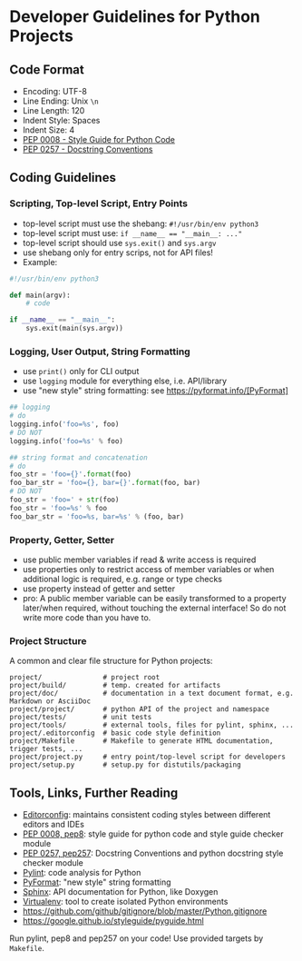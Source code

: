 # Developer Guidelines for Python Projects

## Code Format

* Encoding: UTF-8
* Line Ending: Unix `\n`
* Line Length: 120
* Indent Style: Spaces
* Indent Size: 4
* [PEP 0008 - Style Guide for Python Code](https://www.python.org/dev/peps/pep-0008/)
* [PEP 0257 - Docstring Conventions](https://www.python.org/dev/peps/pep-0257/)


## Coding Guidelines

### Scripting, Top-level Script, Entry Points

* top-level script must use the shebang: `#!/usr/bin/env python3`
* top-level script must use: `if __name__ == "__main__: ..."`
* top-level script should use `sys.exit()` and `sys.argv`
* use shebang only for entry scrips, not for API files!
* Example:

```python
#!/usr/bin/env python3

def main(argv):
    # code

if __name__ == "__main__":
    sys.exit(main(sys.argv))
```

### Logging, User Output, String Formatting

* use `print()` only for CLI output
* use `logging` module for everything else, i.e. API/library
* use "new style" string formatting: see https://pyformat.info/[PyFormat]

```python
## logging
# do
logging.info('foo=%s', foo)
# DO NOT
logging.info('foo=%s' % foo)

## string format and concatenation
# do
foo_str = 'foo={}'.format(foo)
foo_bar_str = 'foo={}, bar={}'.format(foo, bar)
# DO NOT
foo_str = 'foo=' + str(foo)
foo_str = 'foo=%s' % foo
foo_bar_str = 'foo=%s, bar=%s' % (foo, bar)
```

### Property, Getter, Setter

* use public member variables if read & write access is required
* use properties only to restrict access of member variables or when additional logic is required, e.g. range or type checks
* use property instead of getter and setter
* pro: A public member variable can be easily transformed to a property later/when required, without touching the external interface! So do not write more code than you have to.

### Project Structure

A common and clear file structure for Python projects:

```
project/               # project root
project/build/         # temp. created for artifacts
project/doc/           # documentation in a text document format, e.g. Markdown or AsciiDoc
project/project/       # python API of the project and namespace
project/tests/         # unit tests
project/tools/         # external tools, files for pylint, sphinx, ...
project/.editorconfig  # basic code style definition
project/Makefile       # Makefile to generate HTML documentation, trigger tests, ...
project/project.py     # entry point/top-level script for developers
project/setup.py       # setup.py for distutils/packaging
```


## Tools, Links, Further Reading

* [Editorconfig](http://editorconfig.org): maintains consistent coding styles between different editors and IDEs
* [PEP 0008, pep8](https://www.python.org/dev/peps/pep-0008/): style guide for python code and style guide checker module
* [PEP 0257, pep257](https://www.python.org/dev/peps/pep-0257/): Docstring Conventions and python docstring style checker module
* [Pylint](https://www.pylint.org/): code analysis for Python
* [PyFormat](https://pyformat.info/): "new style" string formatting
* [Sphinx](http://www.sphinx-doc.org): API documentation for Python, like Doxygen
* [Virtualenv](https://virtualenv.pypa.io): tool to create isolated Python environments
* https://github.com/github/gitignore/blob/master/Python.gitignore
* https://google.github.io/styleguide/pyguide.html

Run pylint, pep8 and pep257 on your code! Use provided targets by `Makefile`.
